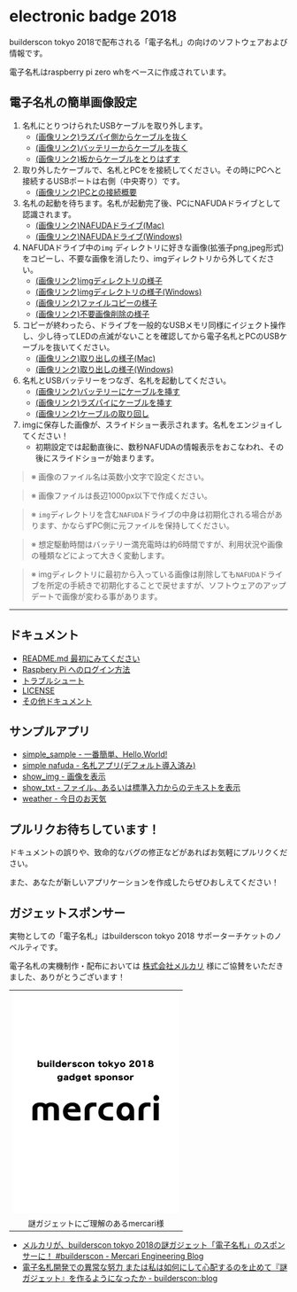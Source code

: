 electronic badge 2018
======

builderscon tokyo 2018で配布される「電子名札」の向けのソフトウェアおよび情報です。

電子名札はraspberry pi zero whをベースに作成されています。


## 電子名札の簡単画像設定

1. 名札にとりつけられたUSBケーブルを取り外します。
    - [(画像リンク)ラズパイ側からケーブルを抜く](docs/assets/connect_center_usb_port_before.jpg)
    - [(画像リンク)バッテリーからケーブルを抜く](docs/assets/plugin_usb_battery.jpg)
    - [(画像リンク)板からケーブルをとりはずす](docs/assets/detach_cable.jpg)
2. 取り外したケーブルで、名札とPCをを接続してください。その時にPCへと接続するUSBポートは右側（中央寄り）です。
    - [(画像リンク)PCとの接続概要](docs/assets/connect_nafuda_to_pc.jpg)
3. 名札の起動を待ちます。名札が起動完了後、PCにNAFUDAドライブとして認識されます。
    - [(画像リンク)NAFUDAドライブ(Mac)](docs/assets/nafuda_drive.jpg)
    - [(画像リンク)NAFUDAドライブ(Windows)](docs/assets/nafuda_drive_win.jpg)
4. NAFUDAドライブ中の`img` ディレクトリに好きな画像(拡張子png,jpeg形式)をコピーし、不要な画像を消したり、imgディレクトリから外してください。
    - [(画像リンク)imgディレクトリの様子](docs/assets/nafuda_drive_img_dir.jpg)
    - [(画像リンク)imgディレクトリの様子(Windows)](docs/assets/nafuda_drive_img_dir_win.jpg)
    - [(画像リンク)ファイルコピーの様子](docs/assets/img_copy.jpg)
    - [(画像リンク)不要画像削除の様子](docs/assets/delete_img.jpg)
5. コピーが終わったら、ドライブを一般的なUSBメモリ同様にイジェクト操作し、少し待ってLEDの点滅がないことを確認してから電子名札とPCのUSBケーブルを抜いてください。
    - [(画像リンク)取り出しの様子(Mac)](docs/assets/eject_nafuda.jpg)
    - [(画像リンク)取り出しの様子(Windows)](docs/assets/eject_nafuda_win.jpg)
6. 名札とUSBバッテリーをつなぎ、名札を起動してください。
    - [(画像リンク)バッテリーにケーブルを挿す](docs/assets/plugin_usb_battery.jpg)
    - [(画像リンク)ラズパイにケーブルを挿す](docs/assets/connect_center_usb_port_before.jpg)
    - [(画像リンク)ケーブルの取り回し](docs/assets/back_image.jpg)
7. imgに保存した画像が、スライドショー表示されます。名札をエンジョイしてください！
    - 初期設定では起動直後に、数秒NAFUDAの情報表示をおこなわれ、その後にスライドショーが始まります。

> ※ 画像のファイル名は英数小文字で設定ください。

> ※ 画像ファイルは長辺1000px以下で作成ください。

> ※ `img`ディレクトリを含む`NAFUDA`ドライブの中身は初期化される場合があります、かならずPC側に元ファイルを保持してください。

> ※ 想定駆動時間はバッテリー満充電時は約6時間ですが、利用状況や画像の種類などによって大きく変動します。

> ※ imgディレクトリに最初から入っている画像は削除しても`NAFUDA`ドライブを所定の手続きで初期化することで戻せますが、ソフトウェアのアップデートで画像が変わる事があります。

***


## ドキュメント

- [README.md 最初にみてください](docs/README.md)
- [Raspbery Pi へのログイン方法](docs/HOW_TO_LOGIN.md)
- [トラブルシュート](docs/TROUBLESHOOT.md)
- [LICENSE](docs/LICENSE.md)
- [その他ドキュメント](docs/)


## サンプルアプリ

- [simple_sample - 一番簡単、Hello,World!](simple_sample/README.md)
- [simple nafuda - 名札アプリ(デフォルト導入済み)](simple_nafuda/)
- [show_img - 画像を表示](show_img/)
- [show_txt - ファイル、あるいは標準入力からのテキストを表示](show_txt/)
- [weather - 今日のお天気](weather/)


## プルリクお待ちしています！

ドキュメントの誤りや、致命的なバグの修正などがあればお気軽にプルリクください。

また、あなたが新しいアプリケーションを作成したらぜひおしえてください！


## ガジェットスポンサー

実物としての「電子名札」はbuilderscon tokyo 2018 サポーターチケットのノベルティです。

電子名札の実機制作・配布においては [株式会社メルカリ](https://about.mercari.com/) 様にご協賛をいただきました、ありがとうございます！

||
|:---:|
| ![mercari](bootup/virtual_sd_builder/skel/img/gadget_sponsor_mercari.png) |
|謎ガジェットにご理解のあるmercari様|


- [メルカリが、builderscon tokyo 2018の謎ガジェット「電子名札」のスポンサーに！ \#builderscon \- Mercari Engineering Blog](https://tech.mercari.com/entry/2018/08/14/120000)
- [電子名札開発での異常な努力 または私は如何にして心配するのを止めて『謎ガジェット』を作るようになったか \- builderscon::blog](https://blog.builderscon.io/entry/2018/08/09/100000)

